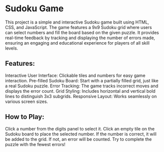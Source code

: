 # Sudoku Game
This project is a simple and interactive Sudoku game built using HTML, CSS, and JavaScript. The game features a 9x9 Sudoku grid where users can select numbers and fill the board based on the given puzzle. It provides real-time feedback by tracking and displaying the number of errors made, ensuring an engaging and educational experience for players of all skill levels.

## Features:
Interactive User Interface: Clickable tiles and numbers for easy game interaction.
Pre-filled Sudoku Board: Start with a partially filled grid, just like a real Sudoku puzzle.
Error Tracking: The game tracks incorrect moves and displays the error count.
Grid Styling: Includes horizontal and vertical bold lines to distinguish 3x3 subgrids.
Responsive Layout: Works seamlessly on various screen sizes.
## How to Play:
Click a number from the digits panel to select it.
Click an empty tile on the Sudoku board to place the selected number.
If the number is correct, it will be added to the grid. If not, an error will be counted.
Try to complete the puzzle with the fewest errors!
